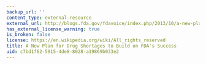 ```yaml
---
backup_url: ''
content_type: external-resource
external_url: http://blogs.fda.gov/fdavoice/index.php/2013/10/a-new-plan-for-drug-shortages-to-build-on-fdas-success/
has_external_license_warning: true
is_broken: false
license: https://en.wikipedia.org/wiki/All_rights_reserved
title: A New Plan for Drug Shortages to Build on FDA's Success
uid: c7bd1f62-5915-4de8-8028-a19869b033e2
---
```

